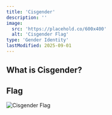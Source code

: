 ```yaml
---
title: 'Cisgender'
description: ''
image:
  src: 'https://placehold.co/600x400'
  alt: 'Cisgender Flag'
type: 'Gender Identity'
lastModified: 2025-09-01
---
```


## What is Cisgender?


## Flag
![Cisgender Flag](https://nuxt.com/new-social.jpg)